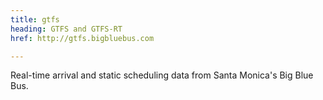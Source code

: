 ```yaml
---
title: gtfs
heading: GTFS and GTFS-RT
href: http://gtfs.bigbluebus.com

---
```


Real-time arrival and static scheduling data from Santa Monica's Big Blue Bus.